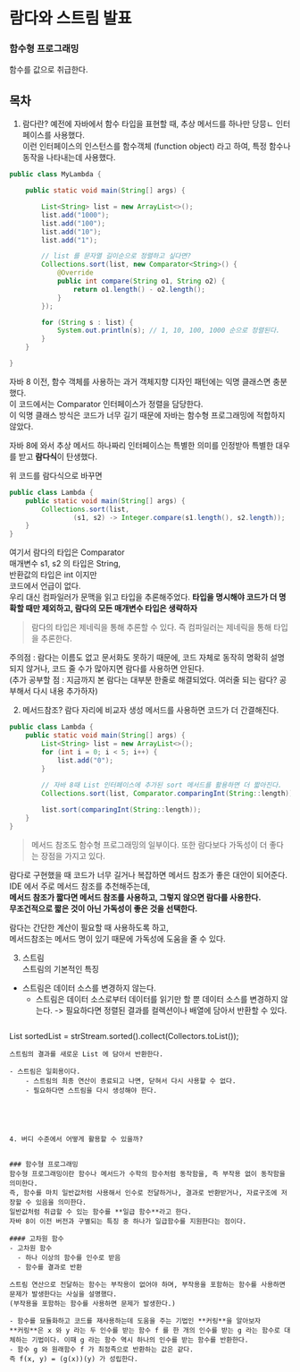 # 람다와 스트림 발표 

### 함수형 프로그래밍  
함수를 값으로 취급한다. 


## 목차 
1. 람다란? 
예전에 자바에서 함수 타입을 표현할 때, 추상 메서드를 하나만 당믕ㄴ 인터페이스를 사용했다.  
이런 인터페이스의 인스턴스를 함수객체 (function object) 라고 하여, 특정 함수나 동작을 나타내는데 사용했다. 
```java
public class MyLambda {

    public static void main(String[] args) {

        List<String> list = new ArrayList<>();
        list.add("1000");
        list.add("100");
        list.add("10");
        list.add("1");

        // list 를 문자열 길이순으로 정렬하고 싶다면?
        Collections.sort(list, new Comparator<String>() {
            @Override
            public int compare(String o1, String o2) {
                return o1.length() - o2.length();
            }
        });

        for (String s : list) {
            System.out.println(s); // 1, 10, 100, 1000 순으로 정렬된다.
        }
    }

} 
```
자바 8 이전, 함수 객체를 사용하는 과거 객체지향 디자인 패턴에는 익명 클래스면 충분했다.  
이 코드에서는 Comparator 인터페이스가 정렬을 담당한다.  
이 익명 클래스 방식은 코드가 너무 길기 때문에 자바는 함수형 프로그래밍에 적합하지 않았다.  
  
자바 8에 와서 추상 메서드 하나짜리 인터페이스는 특별한 의미를 인정받아 특별한 대우를 받고 **람다식**이 탄생했다.  

위 코드를 람다식으로 바꾸면  
  
```java
public class Lambda {
    public static void main(String[] args) {
        Collections.sort(list,
                (s1, s2) -> Integer.compare(s1.length(), s2.length));
    }
}
```  
여기서 람다의 타입은 Comparator<String>  
매개변수 s1, s2 의 타입은 String,  
반환값의 타입은 int 이지만  
코드에서 언급이 없다.  
우리 대신 컴파일러가 문맥을 읽고 타입을 추론해주었다. 
**타입을 명시해야 코드가 더 명확할 때만 제외하고, 람다의 모든 매개변수 타입은 생략하자**  
> 람다의 타입은 제네릭을 통해 추론할 수 있다. 즉 컴파일러는 제네릭을 통해 타입을 추론한다.  
  
주의점 : 람다는 이름도 없고 문서화도 못하기 때문에, 코드 자체로 동작히 명확히 설명되지 않거나, 코드 줄 수가 많아지면 람다를 사용하면 안된다.  
(추가 공부할 점 : 지금까지 본 람다는 대부분 한줄로 해결되었다. 여러줄 되는 람다? 공부해서 다시 내용 추가하자)  


2. 메서드참조? 
람다 자리에 비교자 생성 메서드를 사용하면 코드가 더 간결해진다. 
```java
public class Lambda {
    public static void main(String[] args) {
        List<String> list = new ArrayList<>();
        for (int i = 0; i < 5; i++) {
            list.add("0");
        }
        
        // 자바 8때 List 인터페이스에 추가된 sort 메서드를 활용하면 더 짧아진다. 
        Collections.sort(list, Comparator.comparingInt(String::length));

        list.sort(comparingInt(String::length));
    }
}
```
> 메서드 참조도 함수형 프로그래밍의 일부이다. 또한 람다보다 가독성이 더 좋다는 장점을 가지고 있다.  
  
람다로 구현했을 때 코드가 너무 길거나 복잡하면 메서드 참조가 좋은 대안이 되어준다.  
IDE 에서 주로 메서드 참조를 추천해주는데,  
**메서드 참조가 짧다면 메서드 참조를 사용하고, 그렇지 않으면 람다를 사용한다.**   
**무조건적으로 짧은 것이 아닌 가독성이 좋은 것을 선택한다.**  

람다는 간단한 계산이 필요할 때 사용하도록 하고,  
메서드참조는 메서드 명이 있기 때문에 가독성에 도움을 줄 수 있다.



3. 스트림    
스트림의 기본적인 특징 
- 스트림은 데이터 소스를 변경하지 않는다. 
  - 스트림은 데이터 소스로부터 데이터를 읽기만 할 뿐 데이터 소스를 변경하지 않는다. -> 필요하다면 정렬된 결과를 컬렉션이나 배열에 담아서 반환할 수 있다.  
  ```java
List<String> sortedList = strStream.sorted().collect(Collectors.toList());
```
스트림의 결과를 새로운 List 에 담아서 반환한다.   

- 스트림은 일회용이다. 
    - 스트림의 최종 연산이 종료되고 나면, 닫혀서 다시 사용할 수 없다.  
    - 필요하다면 스트림을 다시 생성해야 한다. 



 

4. 버디 수준에서 어떻게 활용할 수 있을까?
  
  
### 함수형 프로그래밍   
함수형 프로그래밍이란 함수나 메서드가 수학의 함수처럼 동작함을, 즉 부작용 없이 동작함을 의미한다.    
즉, 함수를 마치 일반값처럼 사용해서 인수로 전달하거나, 결과로 반환받거나, 자료구조에 저장할 수 있음을 의미한다.  
일반값처럼 취급할 수 있는 함수를 **일급 함수**라고 한다.  
자바 8이 이전 버전과 구별되는 특징 중 하나가 일급함수를 지원한다는 점이다.   

#### 고차원 함수  
- 고차원 함수
  - 하나 이상의 함수를 인수로 받음 
  - 함수를 결과로 반환 

스트림 연산으로 전달하는 함수는 부작용이 없어야 하며, 부작용을 포함하는 함수를 사용하면 문제가 발생한다는 사실을 설명했다.  
(부작용을 포함하는 함수를 사용하면 문제가 발생한다.) 
  
- 함수를 묘듈화하고 코드를 재사용하는데 도움을 주는 기법인 **커링**을 알아보자   
**커링**은 x 와 y 라는 두 인수를 받는 함수 f 를 한 개의 인수를 받는 g 라는 함수로 대체하는 기법이다. 이때 g 라는 함수 역시 하나의 인수를 받는 함수를 반환한다.   
- 함수 g 와 원래함수 f 가 최정족으로 반환하는 값은 같다.   
즉 f(x, y) = (g(x))(y) 가 성립한다.  
